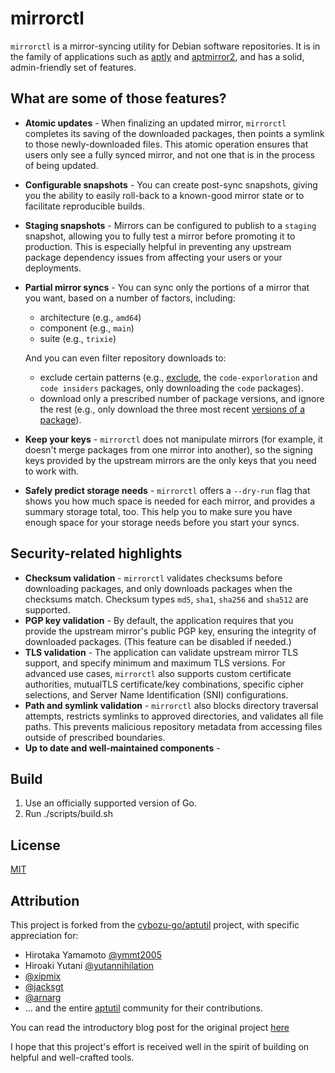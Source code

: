 mirrorctl
=========

`mirrorctl` is a mirror-syncing utility for Debian software repositories. It is in the family of
applications such as [aptly](https://aptly.info) and
[aptmirror2](https://gitlab.com/apt-mirror2/apt-mirror2), and has a solid, admin-friendly set of
features.

What are some of those features?
--------------------------------

* **Atomic updates** - When finalizing an updated mirror, `mirrorctl` completes its saving of the
  downloaded packages, then points a symlink to those newly-downloaded files. This atomic
  operation ensures that users only see a fully synced mirror, and not one that is in the process
  of being updated.
* **Configurable snapshots** - You can create post-sync snapshots, giving you the ability to
  easily roll-back to a known-good mirror state or to facilitate reproducible builds.
* **Staging snapshots** - Mirrors can be configured to publish to a `staging` snapshot,
  allowing you to fully test a mirror before promoting it to production. This is especially
  helpful in preventing any upstream package dependency issues from affecting your users or your
  deployments.
* **Partial mirror syncs** - You can sync only the portions of a mirror that you want, based
  on a number of factors, including:
    * architecture (e.g., `amd64`)
    * component (e.g., `main`)
    * suite (e.g., `trixie`)

  And you can even filter repository downloads to:
    * exclude certain patterns (e.g., [exclude](https://packages.microsoft.com/repos/code/pool/main/c/),
      the `code-exporloration` and `code insiders` packages, only downloading the `code` packages).
    * download only a prescribed number of package versions, and ignore the rest (e.g., only
      download the three most recent
      [versions of a package](https://packages.microsoft.com/repos/code/pool/main/c/code/)).
* **Keep your keys** - `mirrorctl` does not manipulate mirrors (for example, it doesn't merge
  packages from one mirror into another), so the signing keys provided by the upstream mirrors are
  the only keys that you need to work with.
* **Safely predict storage needs** - `mirrorctl` offers a `--dry-run` flag that shows you how
  much space is needed for each mirror, and provides a summary storage total, too. This help you
  to make sure you have enough space for your storage needs before you start your syncs.

Security-related highlights
---------------------------

* **Checksum validation** - `mirrorctl` validates checksums before downloading packages, and only
  downloads packages when the checksums match. Checksum types `md5`, `sha1`, `sha256` and `sha512`
  are supported.
* **PGP key validation** - By default, the application requires that you provide the upstream
  mirror's public PGP key, ensuring the integrity of downloaded packages. (This feature can be
  disabled if needed.)
* **TLS validation** - The application can validate upstream mirror TLS support, and specify
  minimum and maximum TLS versions. For advanced use cases, `mirrorctl` also supports custom
  certificate authorities, mutualTLS certificate/key combinations, specific cipher selections,
  and Server Name Identification (SNI) configurations.
* **Path and symlink validation** - `mirrorctl` also blocks directory traversal attempts,
  restricts symlinks to approved directories, and validates all file paths. This prevents
  malicious repository metadata from accessing files outside of prescribed boundaries.
* **Up to date and well-maintained components** - 

Build
-----

1. Use an officially supported version of Go.
1. Run ./scripts/build.sh

License
-------

[MIT](LICENSE)

Attribution
-----------

This project is forked from the [cybozu-go/aptutil](https://github.com/cybozu-go/aptutil) project,
with specific appreciation for:
  * Hirotaka Yamamoto  [@ymmt2005](https://github.com/ymmt2005)
  * Hiroaki Yutani [@yutannihilation](https://github.com/yutannihilation)
  * [@xipmix](https://github.com/xipmix)
  * [@jacksgt](https://github.com/jacksgt)
  * [@arnarg](https://github.com/arnarg)
  * ... and the entire [aptutil](https://github.com/cybozu-go/aptutil) community for their
    contributions.

You can read the introductory blog post for the original project
[here](http://ymmt2005.hatenablog.com/entry/2016/07/19/Introducing_go-apt-cacher_and_go-apt-mirror)

I hope that this project's effort is received well in the spirit of building on helpful and
well-crafted tools.
